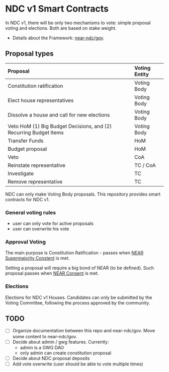 # NDC v1 Smart Contracts

In NDC v1, there will be only two mechanisms to vote: simple proposal voting and elections. Both are based on stake weight.

- Details about the Framework: [near-ndc/gov](https://github.com/near-ndc/gov).

## Proposal types

| Proposal                                                          | Voting Entity |
| :---------------------------------------------------------------- | :------------ |
| Constitution ratification                                         | Voting Body   |
| Elect house representatives                                       | Voting Body   |
| Dissolve a house and call for new elections                       | Voting Body   |
| Veto HoM (1) Big Budget Decisions, and (2) Recurring Budget Items | Voting Body   |
| Transfer Funds                                                    | HoM           |
| Budget proposal                                                   | HoM           |
| Veto                                                              | CoA           |
| Reinstate representative                                          | TC / CoA      |
| Investigate                                                       | TC            |
| Remove representative                                             | TC            |

NDC can only make Voting Body proposals. This repository provides smart contracts for NDC v1.

### General voting rules

- user can only vote for active proposals
- user can overwrite his vote

### Approval Voting

The main purpose is Constitution Ratification - passes when [NEAR Supermajority Constent](https://github.com/near-ndc/gov/blob/main/framework-v1/ratification-and-election-process.md#voting) is met.

Setting a proposal will require a big bond of NEAR (to be defined). Such proposal passes when [NEAR Consent](https://github.com/near-ndc/gov/blob/main/framework-v1/ratification-and-election-process.md#voting) is met.

### Elections

Elections for NDC v1 Houses.
Candidates can only be submitted by the Voting Committee, following the process approved by the community.

## TODO

- [ ] Organize documentation between this repo and near-ndc/gov. Move some content to near-ndc/gov.
- [ ] Decide about admin / gwg features. Currently:
  - admin is a GWG DAO
  - only admin can create constitution proposal
- [ ] Decide about NDC proposal deposits
- [ ] Add vote overwrite (user should be able to vote multiple times)
